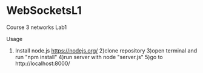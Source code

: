 # WebSocketsL1
Course 3 networks Lab1

Usage
1) Install node.js https://nodejs.org/
2)clone repository
3)open terminal and run "npm install"
4)run server with node "server.js"
5)go to http://localhost:8000/ 
